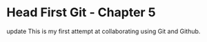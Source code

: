 # Head First Git - Chapter 5
update
This is my first attempt at collaborating using Git and Github.
